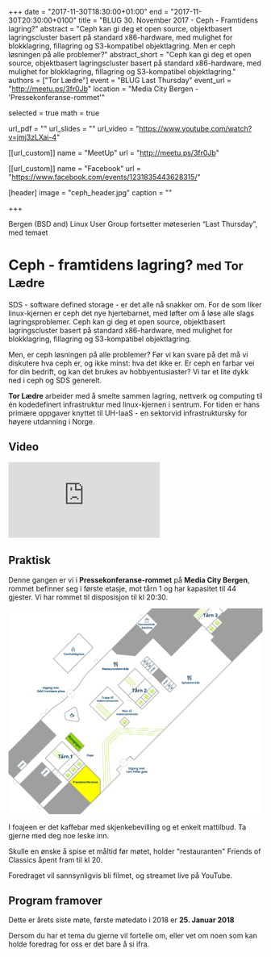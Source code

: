 +++
date = "2017-11-30T18:30:00+01:00"
end = "2017-11-30T20:30:00+0100"
title = "BLUG 30. November 2017 - Ceph - Framtidens lagring?"
abstract = "Ceph kan gi deg et open source, objektbasert lagringscluster basert på standard x86-hardware, med mulighet for blokklagring, fillagring og S3-kompatibel objektlagring. Men er ceph løsningen på alle problemer?"
abstract_short = "Ceph kan gi deg et open source, objektbasert lagringscluster basert på standard x86-hardware, med mulighet for blokklagring, fillagring og S3-kompatibel objektlagring."
authors = ["Tor Lædre"]
event = "BLUG Last Thursday"
event_url = "http://meetu.ps/3fr0Jb"
location = "Media City Bergen - 'Pressekonferanse-rommet'"

selected = true
math = true

url_pdf = ""
url_slides = ""
url_video = "https://www.youtube.com/watch?v=jmj3zLXai-4"


[[url_custom]]
name = "MeetUp"
url = "http://meetu.ps/3fr0Jb"


[[url_custom]]
name = "Facebook"
url = "https://www.facebook.com/events/1231835443628315/"

[header]
image = "ceph_header.jpg"
caption = ""

+++

Bergen (BSD and) Linux User Group fortsetter møteserien “Last Thursday”,
med temaet
<h1>Ceph - framtidens lagring? <small>med Tor Lædre</small></h1>

SDS - software defined storage - er det alle nå snakker om. For de som liker linux-kjernen er ceph det nye hjertebarnet, med løfter om å løse alle slags lagringsproblemer. Ceph kan gi deg et open source, objektbasert lagringscluster basert på standard x86-hardware, med mulighet for blokklagring, fillagring og S3-kompatibel objektlagring.

Men, er ceph løsningen på alle problemer? Før vi kan svare på det må vi diskutere hva ceph er, og ikke minst: hva det ikke er. Er ceph en farbar vei for din bedrift, og kan det brukes av hobbyentusiaster? Vi tar et lite dykk ned i ceph og SDS generelt.

**Tor Lædre** arbeider med å smelte sammen lagring, nettverk og computing til én kodedefinert infrastruktur med linux-kjernen i sentrum. For tiden er hans primære oppgaver knyttet til UH-IaaS - en sektorvid infrastruktursky for høyere utdanning i Norge.

## Video

<div class="video"><iframe src="https://www.youtube.com/embed/jmj3zLXai-4" frameborder="0" allowfullscreen></iframe></div>

## Praktisk
Denne gangen er vi i **Pressekonferanse-rommet** på **Media City Bergen**, rommet befinner seg i første etasje, mot tårn 1 og har kapasitet til 44 gjester. Vi har rommet til disposisjon til kl 20:30. 

!["Kart over MCB"](/img/mcb_kart.png "Map")

I foajeen er det kaffebar med skjenkebevilling og et enkelt mattilbud. Ta gjerne med deg noe leske inn.

Skulle en ønske å spise et måltid før møtet, holder "restauranten" Friends of Classics åpent fram til kl 20.

Foredraget vil sannsynligvis bli filmet, og streamet live på YouTube.

## Program framover

Dette er årets siste møte, første møtedato i 2018 er **25. Januar 2018**

Dersom du har et tema du gjerne vil fortelle om, eller vet om noen som kan holde foredrag for oss er det bare å si ifra.


<!-- test -->
